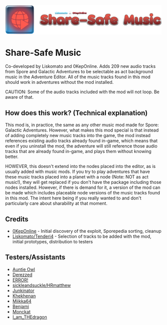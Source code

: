 ![Share-Safe Music](ShareSafeMusic.png)
# Share-Safe Music
Co-developed by Liskomato and 0KepOnline. Adds 209 new audio tracks from Spore and Galactic Adventures to be selectable as act background music in the Adventure Editor. All of the music tracks found in this mod should work in adventures without the mod installed.

CAUTION: Some of the audio tracks included with the mod will not loop. Be aware of that.

## How does this work? (Technical explanation)
This mod is, in practice, the same as any other music mod made for Spore: Galactic Adventures. However, what makes this mod special is that instead of adding completely new music tracks into the game, the mod instead references existing audio tracks already found in-game, which means that even if you uninstall the mod, the adventure will still reference those audio tracks that are already found in-game, and plays them without knowing better.

HOWEVER, this doesn't extend into the nodes placed into the editor, as is usually added with music mods. If you try to play adventures that have these music tracks placed into a planet with a node (Note: NOT as act music!), they will get replaced if you don't have the package including those nodes installed. However, if there is demand for it, a version of the mod can be made which includes placeable node versions of the music tracks found in this mod. The intent here being if you really wanted to and don't particularly care about sharability at that moment.

## Credits
* [0KepOnline](https://github.com/0KepOnline/) - Initial discovery of the exploit, Sporepedia sorting, cleanup
* [Liskomato/Tenderi4](https://github.com/Tenderi4) - Selection of tracks to be added with the mod, initial prototypes, distribution to testers

## Testers/Assistants
* [Auntie Owl](https://github.com/plencka)
* [Derezzed](http://www.spore.com/view/myspore/Derezzed)
* [ERROR!](http://www.spore.com/view/myspore/Metalblaze)
* [sickleandsuckle/HRmatthew](http://www.spore.com/view/myspore/HRmatthew)
* [Junkinator](http://www.spore.com/view/myspore/junkinator)
* [Khekhenan](http://www.spore.com/view/myspore/SillverWolf)
* [Miikka64](http://www.spore.com/view/myspore/Miikka64)
* [Benjami](http://www.spore.com/view/myspore/Benjami)
* [Monckat](http://www.spore.com/view/myspore/Monckat)
* [I_am_THEdragon](http://www.spore.com/view/myspore/I_am_THEdragon)
